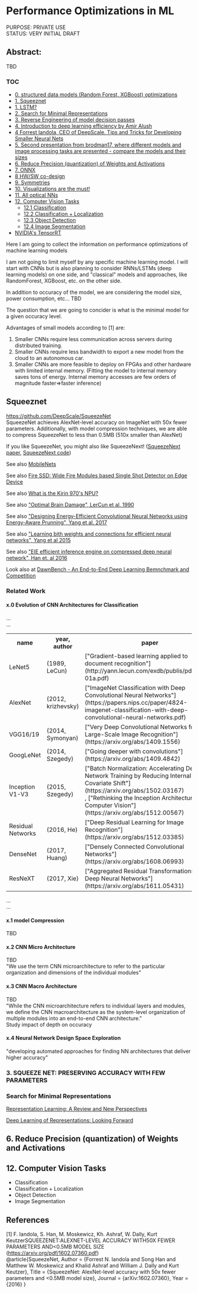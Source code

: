 
# Performance Optimizations in ML

PURPOSE: PRIVATE USE<br>
STATUS:  VERY INITIAL DRAFT

## Abstract:
TBD

### TOC
* [0. structured data models (Random Forest, XGBoost) optimizations](#section0)
* [1. Squeeznet](#section1)
* [1. LSTM?](#section1)
* [2. Search for Minimal Representations](#section2)
* [3. Reverse Engineering of model decision passes](#section3)
* [4. Introduction to deep learning efficiency by Amir Alush](https://youtu.be/x5C9XnYanLw)
* [4 Forrest Iandola, CEO of DeepScale. Tips and Tricks for Developing Smaller Neural Nets](https://www.youtube.com/watch?v=N-HnlYlhb18)
* [5. Second presentation from brodman17, where different models and image processing tasks are presented - compare the models and their sizes](#section5)
* [6. Reduce Precision (quantization) of Weights and Activations](#section6)
* [7. ONNX](https://github.com/onnx/onnx)
* [8 HW/SW co-design](#section8)
* [9. Symmetries](#section9)
* [10. Visualizations are the must!](#secrion10)
* [11. All optical NNs](#section11)
* [12. Computer Vision Tasks](#section12)
    * [12.1 Classification](#section12.1)
    * [12.2 Classification + Localization](#section12.2)
    * [12.3 Object Detection](#section12.3)
    * [12.4 Image Segmentation](#section12.4)
* [NVIDIA's TensorRT](#section13)

Here I am going to collect the information on performance optimizations of machine learning models<br>

I am not going to limit myself by any specific machine learning model. I will start with CNNs but is also planning to consider RNNs/LSTMs (deep learning models) on one side, and "classical" models and approaches, like RandomForest, XGBoost, etc. on the other side.  

In addition to occuracy of the model, we are considering the model size, power consumption, etc... TBD<br>

The question that we are going to concider is what is the minimal model for a given occuracy level. 

Advantages of small models according to [1] are:
1. Smaller CNNs require less communication across servers during distributed training.  
2. Smaller CNNs require less bandwidth to export a new model from the
cloud to an autonomous car. 
3. Smaller CNNs are more feasible to deploy on FPGAs and other hardware with limited internal memory. (Fitting the model to internal memory saves tons of energy. Internal memory accesses are few orders of magnitude faster=>faster inference)

## Squeeznet
https://github.com/DeepScale/SqueezeNet <br>
SqueezeNet achieves AlexNet-level accuracy on ImageNet with 50x fewer parameters.  Additionally, with model compression techniques, we are able to compress SqueezeNet to less than 0.5MB (510x smaller than AlexNet)

If you like SqueezeNet, you might also like SqueezeNext! ([SqueezeNext paper](https://arxiv.org/abs/1803.10615), [SqueezeNext code](https://github.com/amirgholami/SqueezeNext))

See also [MobileNets](https://arxiv.org/abs/1704.04861)

See also [Fire SSD: Wide Fire Modules based Single Shot Detector on Edge Device](https://arxiv.org/abs/1806.05363)

See also [What is the Kirin 970's NPU? ](https://www.youtube.com/watch?v=A6ouKQjvSmw)

See also ["Optimal Brain Damage", LerCun et al. 1990](http://yann.lecun.com/exdb/publis/pdf/lecun-90b.pdf)

See also ["Designing Energy-Efficient Convolutional Neural Networks using Energy-Aware Prunning", Yang et al. 2017](https://arxiv.org/abs/1611.05128)

See also ["Learning bith weights and connections for efficient neural networks", Yang et al 2015](https://arxiv.org/abs/1506.02626)

See also ["EIE efficient inference engine on compressed deep neural network", Han et. al 2016](https://arxiv.org/abs/1602.01528)


Look also at [DawnBench - An End-to-End Deep Learning Bemnchmark and Competition](https://dawn.cs.stanford.edu/benchmark/)

### Related Work

#### x.0 Evolution of CNN Architectures for Classification

...<br>
...
 <table style="width:100%">
  <tr>
    <th>name</th>
    <th>year, author</th>
    <th>paper</th>
  </tr>
  <tr>
    <td>LeNet5</td>
    <td>(1989, LeCun)</td>
    <td>["Gradient-based learning applied to document recognition"](http://yann.lecun.com/exdb/publis/pdf/lecun-01a.pdf)</td>
  </tr>
  <tr>
    <td>AlexNet</td>
    <td>(2012, krizhevsky)</td>
    <td>["ImageNet Classification with Deep Convolutional Neural Networks"](https://papers.nips.cc/paper/4824-imagenet-classification-with-deep-convolutional-neural-networks.pdf)</td>
  </tr>
  <tr>
    <td>VGG16/19</td>
    <td>(2014, Symonyan)</td>
    <td>["Very Deep Convolutional Networks for Large-Scale Image Recognition"](https://arxiv.org/abs/1409.1556) </td>
  </tr>
  <tr>
    <td>GoogLeNet</td>
    <td>(2014, Szegedy)</td>
    <td>["Going deeper with convolutions"](https://arxiv.org/abs/1409.4842) </td>
  </tr>
  <tr>
    <td>Inception V1-V3</td>
    <td>(2015, Szegedy)</td>
    <td>["Batch Normalization: Accelerating Deep Network Training by Reducing Internal Covariate Shift"](https://arxiv.org/abs/1502.03167)<br>, ["Rethinking the Inception Architecture for Computer Vision"](https://arxiv.org/abs/1512.00567)</td>
  </tr>
  <tr>
    <td>Residual Networks</td>
    <td>(2016, He)</td>
    <td>["Deep Residual Learning for Image Recognition"](https://arxiv.org/abs/1512.03385) </td>
  </tr>
  <tr>
    <td>DenseNet</td>
    <td>(2017, Huang)</td>
    <td>["Densely Connected Convolutional Networks"](https://arxiv.org/abs/1608.06993)</td>
  </tr>
  <tr>
    <td>ResNeXT</td>
    <td>(2017, Xie)</td>
    <td>["Aggregated Residual Transformations for Deep Neural Networks"](https://arxiv.org/abs/1611.05431)</td>
  </tr>
    
</table> 

...<br>
...



#### x.1 model Compression
TBD
#### x.2 CNN Micro Architecture
TBD<br>
"We use the term CNN microarchitecture to refer to the particular organization and dimensions of the individual modules"
#### x.3 CNN Macro Architecture
TBD<br>
"While  the  CNN  microarchitecture  refers  to  individual  layers  and  modules,  we  define  the CNN macroarchitecture as the system-level organization of multiple modules into an end-to-end CNN architecture."<br>
Study impact of depth on occuracy
#### x.4 Neural Network Design Space Exploration
"developing automated approaches for finding NN architectures that deliver higher accuracy"

### 3. SQUEEZE NET: PRESERVING ACCURACY  WITH  FEW PARAMETERS

### Search for Minimal Representations
[Representation Learning: A Review and New Perspectives](https://arxiv.org/abs/1206.5538?context=cs)

[Deep Learning of Representations: Looking Forward](https://arxiv.org/abs/1305.0445)

<a id='section6'></a>
## 6. Reduce Precision (quantization) of Weights and Activations



<a id='section12'></a>
## 12. Computer Vision Tasks

* Classification
* Classification + Localization
* Object Detection
* Image Segmentation

## References

[1] F. Iandola, S. Han, M. Moskewicz, Kh. Ashraf, W. Dally, Kurt KeutzerSQUEEZENET:ALEXNET-LEVEL ACCURACY   WITH50X FEWER PARAMETERS AND<0.5MB MODEL SIZE (https://arxiv.org/pdf/1602.07360.pdf)<br>
@article{SqueezeNet,
    Author = {Forrest N. Iandola and Song Han and Matthew W. Moskewicz and Khalid Ashraf and William J. Dally and Kurt Keutzer},
    Title = {SqueezeNet: AlexNet-level accuracy with 50x fewer parameters and $<$0.5MB model size},
    Journal = {arXiv:1602.07360},
    Year = {2016}
}
